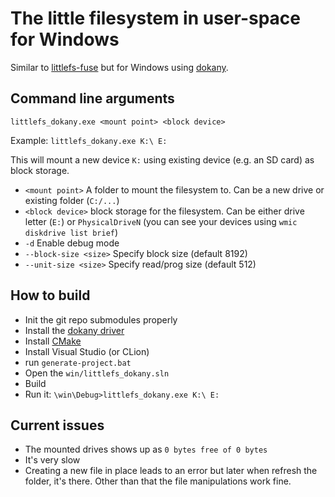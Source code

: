 # The little filesystem in user-space for Windows

Similar to [littlefs-fuse](https://github.com/ARMmbed/littlefs-fuse) but for Windows using [dokany](https://github.com/dokan-dev/dokany).

## Command line arguments

`littlefs_dokany.exe <mount point> <block device>`

Example:
`littlefs_dokany.exe K:\ E:`

This will mount a new device `K:` using existing device (e.g. an SD card) as block storage.

* `<mount point>` A folder to mount the filesystem to. Can be a new drive or existing folder (`C:/...`)
* `<block device>` block storage for the filesystem. Can be either drive letter (`E:`) 
  or `PhysicalDriveN` (you can see your devices using `wmic diskdrive list brief`)
* `-d` Enable debug mode
* `--block-size <size>` Specify block size (default 8192)
* `--unit-size <size>` Specify read/prog size (default 512)

## How to build
* Init the git repo submodules properly
* Install the [dokany driver](https://github.com/dokan-dev/dokany/wiki/Installation)
* Install [CMake](https://cmake.org/download/)
* Install Visual Studio (or CLion)
* run `generate-project.bat`
* Open the `win/littlefs_dokany.sln`
* Build
* Run it: `\win\Debug>littlefs_dokany.exe K:\ E:`

## Current issues
* The mounted drives shows up as `0 bytes free of 0 bytes`
* It's very slow
* Creating a new file in place leads to an error but later when refresh the folder, it's there.
  Other than that the file manipulations work fine.